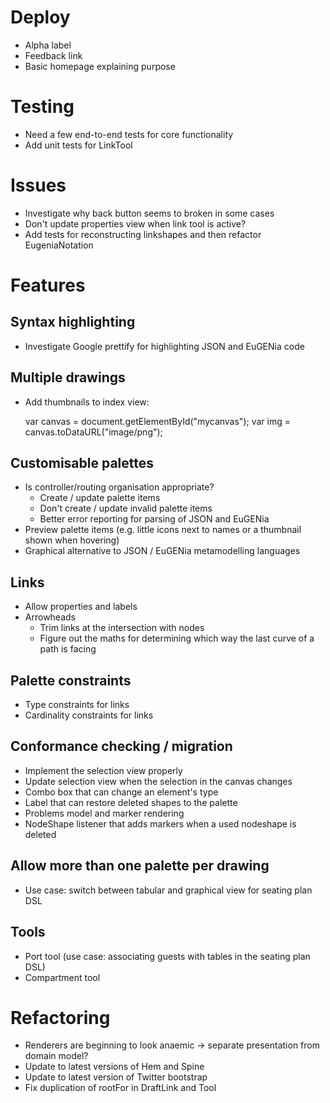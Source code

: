 # Deploy
* Alpha label
* Feedback link
* Basic homepage explaining purpose

# Testing
* Need a few end-to-end tests for core functionality
* Add unit tests for LinkTool

# Issues
* Investigate why back button seems to broken in some cases
* Don't update properties view when link tool is active?
* Add tests for reconstructing linkshapes and then refactor EugeniaNotation


# Features

## Syntax highlighting
* Investigate Google prettify for highlighting JSON and EuGENia code

## Multiple drawings
* Add thumbnails to index view:

    var canvas = document.getElementById("mycanvas");
    var img    = canvas.toDataURL("image/png");


## Customisable palettes
* Is controller/routing organisation appropriate?
    * Create / update palette items
    * Don't create / update invalid palette items
    * Better error reporting for parsing of JSON and EuGENia
* Preview palette items (e.g. little icons next to names or a thumbnail shown when hovering)
* Graphical alternative to JSON / EuGENia metamodelling languages

## Links
* Allow properties and labels
* Arrowheads
    * Trim links at the intersection with nodes
    * Figure out the maths for determining which way the last curve of a path is facing

## Palette constraints
* Type constraints for links
* Cardinality constraints for links

## Conformance checking / migration
* Implement the selection view properly
* Update selection view when the selection in the canvas changes
* Combo box that can change an element's type
* Label that can restore deleted shapes to the palette
* Problems model and marker rendering
* NodeShape listener that adds markers when a used nodeshape is deleted

## Allow more than one palette per drawing
* Use case: switch between tabular and graphical view for seating plan DSL

## Tools
* Port tool (use case: associating guests with tables in the seating plan DSL)
* Compartment tool

# Refactoring
* Renderers are beginning to look anaemic -> separate presentation from domain model?
* Update to latest versions of Hem and Spine
* Update to latest version of Twitter bootstrap
* Fix duplication of rootFor in DraftLink and Tool
